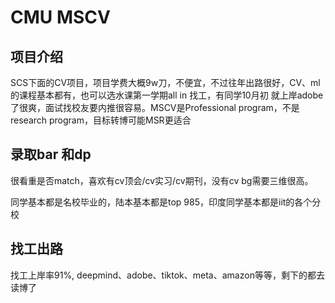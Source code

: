 # CMU MSCV


## 项目介绍
SCS下面的CV项目，项目学费大概9w刀，不便宜，不过往年出路很好，CV、ml的课程基本都有，也可以选水课第一学期all in 找工，有同学10月初
就上岸adobe了很爽，面试找校友要内推很容易。MSCV是Professional program，不是research program，目标转博可能MSR更适合



## 录取bar 和dp
很看重是否match，喜欢有cv顶会/cv实习/cv期刊，没有cv bg需要三维很高。

同学基本都是名校毕业的，陆本基本都是top 985，印度同学基本都是iit的各个分校



## 找工出路
找工上岸率91%,
deepmind、adobe、tiktok、meta、amazon等等，剩下的都去读博了
